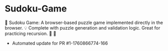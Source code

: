 # Sudoku-Game
🔢 Sudoku Game: A browser-based puzzle game implemented directly in the browser. 💡 Complete with puzzle generation and validation logic. Great for practicing recursion. 🧠 🧩


- Automated update for PR #1-1760866774-166